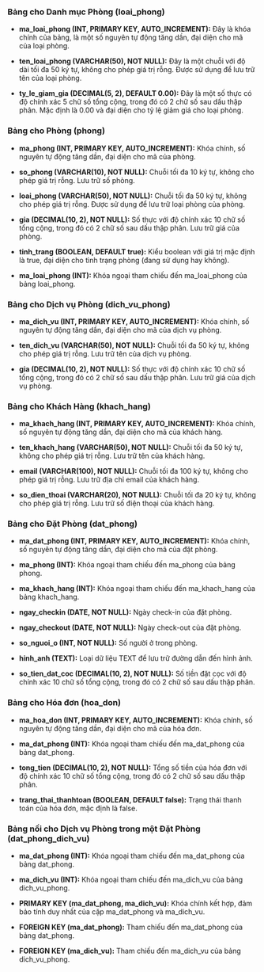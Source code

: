 ### Bảng cho Danh mục Phòng (loai_phong)

- **ma_loai_phong (INT, PRIMARY KEY, AUTO_INCREMENT):** Đây là khóa chính của bảng, là một số nguyên tự động tăng dần, đại diện cho mã của loại phòng.

- **ten_loai_phong (VARCHAR(50), NOT NULL):** Đây là một chuỗi với độ dài tối đa 50 ký tự, không cho phép giá trị rỗng. Được sử dụng để lưu trữ tên của loại phòng.

- **ty_le_giam_gia (DECIMAL(5, 2), DEFAULT 0.00):** Đây là một số thực có độ chính xác 5 chữ số tổng cộng, trong đó có 2 chữ số sau dấu thập phân. Mặc định là 0.00 và đại diện cho tỷ lệ giảm giá cho loại phòng.

### Bảng cho Phòng (phong)

- **ma_phong (INT, PRIMARY KEY, AUTO_INCREMENT):** Khóa chính, số nguyên tự động tăng dần, đại diện cho mã của phòng.

- **so_phong (VARCHAR(10), NOT NULL):** Chuỗi tối đa 10 ký tự, không cho phép giá trị rỗng. Lưu trữ số phòng.

- **loai_phong (VARCHAR(50), NOT NULL):** Chuỗi tối đa 50 ký tự, không cho phép giá trị rỗng. Được sử dụng để lưu trữ loại phòng của phòng.

- **gia (DECIMAL(10, 2), NOT NULL):** Số thực với độ chính xác 10 chữ số tổng cộng, trong đó có 2 chữ số sau dấu thập phân. Lưu trữ giá của phòng.

- **tinh_trang (BOOLEAN, DEFAULT true):** Kiểu boolean với giá trị mặc định là true, đại diện cho tình trạng phòng (đang sử dụng hay không).

- **ma_loai_phong (INT):** Khóa ngoại tham chiếu đến ma_loai_phong của bảng loai_phong.

### Bảng cho Dịch vụ Phòng (dich_vu_phong)

- **ma_dich_vu (INT, PRIMARY KEY, AUTO_INCREMENT):** Khóa chính, số nguyên tự động tăng dần, đại diện cho mã của dịch vụ phòng.

- **ten_dich_vu (VARCHAR(50), NOT NULL):** Chuỗi tối đa 50 ký tự, không cho phép giá trị rỗng. Lưu trữ tên của dịch vụ phòng.

- **gia (DECIMAL(10, 2), NOT NULL):** Số thực với độ chính xác 10 chữ số tổng cộng, trong đó có 2 chữ số sau dấu thập phân. Lưu trữ giá của dịch vụ phòng.

### Bảng cho Khách Hàng (khach_hang)

- **ma_khach_hang (INT, PRIMARY KEY, AUTO_INCREMENT):** Khóa chính, số nguyên tự động tăng dần, đại diện cho mã của khách hàng.

- **ten_khach_hang (VARCHAR(50), NOT NULL):** Chuỗi tối đa 50 ký tự, không cho phép giá trị rỗng. Lưu trữ tên của khách hàng.

- **email (VARCHAR(100), NOT NULL):** Chuỗi tối đa 100 ký tự, không cho phép giá trị rỗng. Lưu trữ địa chỉ email của khách hàng.

- **so_dien_thoai (VARCHAR(20), NOT NULL):** Chuỗi tối đa 20 ký tự, không cho phép giá trị rỗng. Lưu trữ số điện thoại của khách hàng.

### Bảng cho Đặt Phòng (dat_phong)

- **ma_dat_phong (INT, PRIMARY KEY, AUTO_INCREMENT):** Khóa chính, số nguyên tự động tăng dần, đại diện cho mã của đặt phòng.

- **ma_phong (INT):** Khóa ngoại tham chiếu đến ma_phong của bảng phong.

- **ma_khach_hang (INT):** Khóa ngoại tham chiếu đến ma_khach_hang của bảng khach_hang.

- **ngay_checkin (DATE, NOT NULL):** Ngày check-in của đặt phòng.

- **ngay_checkout (DATE, NOT NULL):** Ngày check-out của đặt phòng.

- **so_nguoi_o (INT, NOT NULL):** Số người ở trong phòng.

- **hinh_anh (TEXT):** Loại dữ liệu TEXT để lưu trữ đường dẫn đến hình ảnh.

- **so_tien_dat_coc (DECIMAL(10, 2), NOT NULL):** Số tiền đặt cọc với độ chính xác 10 chữ số tổng cộng, trong đó có 2 chữ số sau dấu thập phân.

### Bảng cho Hóa đơn (hoa_don)

- **ma_hoa_don (INT, PRIMARY KEY, AUTO_INCREMENT):** Khóa chính, số nguyên tự động tăng dần, đại diện cho mã của hóa đơn.

- **ma_dat_phong (INT):** Khóa ngoại tham chiếu đến ma_dat_phong của bảng dat_phong.

- **tong_tien (DECIMAL(10, 2), NOT NULL):** Tổng số tiền của hóa đơn với độ chính xác 10 chữ số tổng cộng, trong đó có 2 chữ số sau dấu thập phân.

- **trang_thai_thanhtoan (BOOLEAN, DEFAULT false):** Trạng thái thanh toán của hóa đơn, mặc định là false.

### Bảng nối cho Dịch vụ Phòng trong một Đặt Phòng (dat_phong_dich_vu)

- **ma_dat_phong (INT):** Khóa ngoại tham chiếu đến ma_dat_phong của bảng dat_phong.

- **ma_dich_vu (INT):** Khóa ngoại tham chiếu đến ma_dich_vu của bảng dich_vu_phong.

- **PRIMARY KEY (ma_dat_phong, ma_dich_vu):** Khóa chính kết hợp, đảm bảo tính duy nhất của cặp ma_dat_phong và ma_dich_vu.

- **FOREIGN KEY (ma_dat_phong):** Tham chiếu đến ma_dat_phong của bảng dat_phong.

- **FOREIGN KEY (ma_dich_vu):** Tham chiếu đến ma_dich_vu của bảng dich_vu_phong.
